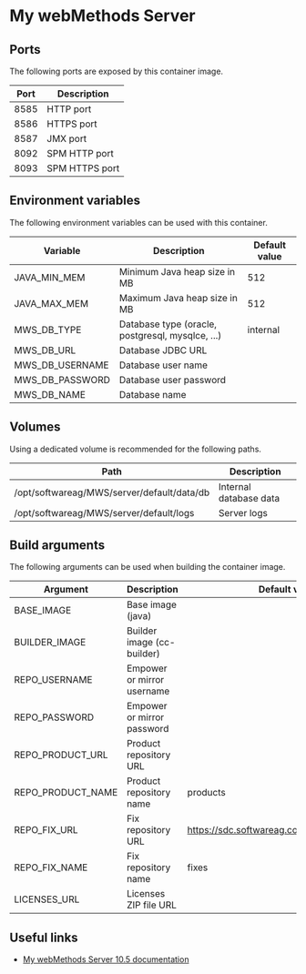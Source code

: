 # My webMethods Server

## Ports

The following ports are exposed by this container image.

| Port | Description |
| ---- | ----------- |
| 8585 | HTTP port |
| 8586 | HTTPS port |
| 8587 | JMX port |
| 8092 | SPM HTTP port |
| 8093 | SPM HTTPS port |

## Environment variables

The following environment variables can be used with this container.

| Variable | Description | Default value |
| -------- | ----------- | ------------- |
| JAVA_MIN_MEM | Minimum Java heap size in MB | 512 |
| JAVA_MAX_MEM | Maximum Java heap size in MB | 512 |
| MWS_DB_TYPE | Database type (oracle, postgresql, mysqlce, ...) | internal |
| MWS_DB_URL | Database JDBC URL | |
| MWS_DB_USERNAME | Database user name | |
| MWS_DB_PASSWORD | Database user password | |
| MWS_DB_NAME | Database name | |

## Volumes

Using a dedicated volume is recommended for the following paths.

| Path | Description |
| ---- | ----------- |
| /opt/softwareag/MWS/server/default/data/db | Internal database data |
| /opt/softwareag/MWS/server/default/logs | Server logs |

## Build arguments

The following arguments can be used when building the container image.

| Argument | Description | Default value |
| -------- | ----------- | ------------- |
| BASE_IMAGE | Base image (java) | |
| BUILDER_IMAGE | Builder image (cc-builder) | |
| REPO_USERNAME | Empower or mirror username | |
| REPO_PASSWORD | Empower or mirror password | |
| REPO_PRODUCT_URL | Product repository URL | |
| REPO_PRODUCT_NAME | Product repository name | products |
| REPO_FIX_URL | Fix repository URL | https://sdc.softwareag.com/updates/prodRepo |
| REPO_FIX_NAME | Fix repository name | fixes |
| LICENSES_URL | Licenses ZIP file URL | |

## Useful links

- [My webMethods Server 10.5 documentation](https://documentation.softwareag.com/webmethods/mywebmethods_server/mws10-5/10-5_MWSw/index.html)
